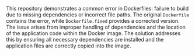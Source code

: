This repository demonstrates a common error in Dockerfiles: failure to build due to missing dependencies or incorrect file paths. The original `Dockerfile` contains the error, while `Dockerfile.fixed` provides a corrected version.  The issue arises from improper handling of dependencies and the location of the application code within the Docker image. The solution addresses this by ensuring all necessary dependencies are installed and the application files are correctly copied into the image.
